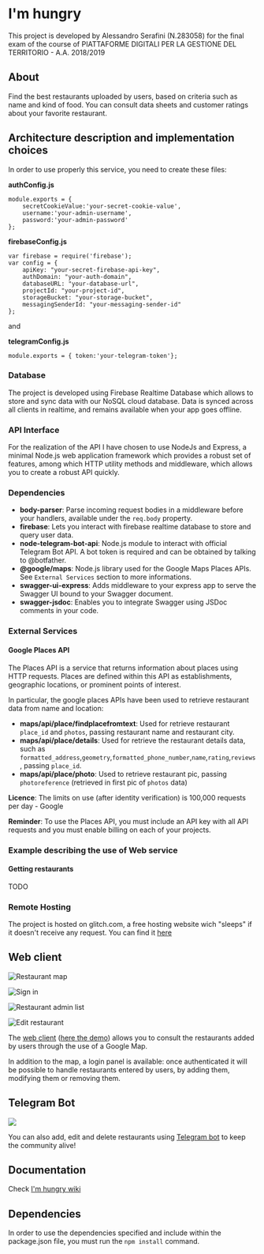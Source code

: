 # I'm hungry

This project is developed by Alessandro Serafini (N.283058) for the final exam of the course of PIATTAFORME DIGITALI PER LA GESTIONE DEL TERRITORIO - A.A. 2018/2019

## About 

Find the best restaurants uploaded by users, based on criteria such as name and kind of food. You can consult data sheets and customer ratings about your favorite restaurant.

## Architecture description and implementation choices 

In order to use properly this service, you need to create these files:

**authConfig.js**
```
module.exports = {
    secretCookieValue:'your-secret-cookie-value',
    username:'your-admin-username',
    password:'your-admin-password'
};
````

**firebaseConfig.js**
```
var firebase = require('firebase');
var config = {
    apiKey: "your-secret-firebase-api-key",
    authDomain: "your-auth-domain",
    databaseURL: "your-database-url",
    projectId: "your-project-id",
    storageBucket: "your-storage-bucket",
    messagingSenderId: "your-messaging-sender-id"
};
````

and

**telegramConfig.js**
```
module.exports = { token:'your-telegram-token'};
````

### Database

The project is developed using Firebase Realtime Database which allows to store and sync data with our NoSQL cloud database. Data is synced across all clients in realtime, and remains available when your app goes offline.

### API Interface

For the realization of the API I have chosen to use NodeJs and Express, a minimal Node.js web application framework which provides a robust set of features, among which HTTP utility methods and middleware, which allows you to create a robust API quickly.

### Dependencies

* **body-parser**: Parse incoming request bodies in a middleware before your handlers, available under the `req.body` property.
* **firebase**: Lets you interact with firebase realtime database to store and query user data.
* **node-telegram-bot-api**: Node.js module to interact with official Telegram Bot API. A bot token is required and can be obtained by talking to @botfather.
* **@google/maps**: Node.js library used for the Google Maps Places APIs. See `External Services` section to more informations.
* **swagger-ui-express**: Adds middleware to your express app to serve the Swagger UI bound to your Swagger document.
* **swagger-jsdoc**: Enables you to integrate Swagger using JSDoc comments in your code.

### External Services

#### Google Places API

The Places API is a service that returns information about places using HTTP requests. Places are defined within this API as establishments, geographic locations, or prominent points of interest.

In particular, the google places APIs have been used to retrieve restaurant data from name and location:

* **maps/api/place/findplacefromtext**: Used for retrieve restaurant `place_id` and `photos`, passing restaurant name and restaurant city.
* **maps/api/place/details**: Used for retrieve the restaurant details data, such as `formatted_address`,`geometry`,`formatted_phone_number`,`name`,`rating`,`reviews`, passing `place_id`.
* **maps/api/place/photo**: Used to retrieve restaurant pic, passing `photoreference` (retrieved in first pic of `photos` data)

**Licence**: The limits on use (after identity verification) is 100,000 requests per day - Google

**Reminder**: To use the Places API, you must include an API key with all API requests and you must enable billing on each of your projects.

### Example describing the use of Web service

#### Getting restaurants

TODO

### Remote Hosting

The project is hosted on glitch.com, a free hosting website wich "sleeps" if it doesn't receive any request. You can find it [here](https://i-am-hungry.glitch.me/)

## Web client

![Restaurant map](https://i.ibb.co/ZcBcs8Z/Schermata-2019-05-16-alle-16-20-02.png)

![Sign in](https://i.ibb.co/C80kxMH/Schermata-2019-05-16-alle-16-20-14.png)

![Restaurant admin list](https://i.ibb.co/3vRnstZ/Schermata-2019-05-16-alle-16-20-31.png)

![Edit restaurant](https://i.ibb.co/jR3SnXN/Schermata-2019-05-16-alle-16-20-41.png)

The [web client](https://github.com/AlessandroSerafini/I-m-hungry-frontend) ([here the demo](https://uniurb.firebaseapp.com/)) allows you to consult the restaurants added by users through the use of a Google Map.

In addition to the map, a login panel is available: once authenticated it will be possible to handle restaurants entered by users, by adding them, modifying them or removing them.

## Telegram Bot

![](https://i.ibb.co/XCVgGn8/Senza-titolo-1.jpg)

You can also add, edit and delete restaurants using [Telegram bot](https://t.me/AleSerafiniBot) to keep the community alive!

## Documentation 

Check [I'm hungry wiki](https://github.com/AlessandroSerafini/I-m-hungry/wiki)

## Dependencies

In order to use the dependencies specified and include within the package.json file, you must run the `npm install` command.
